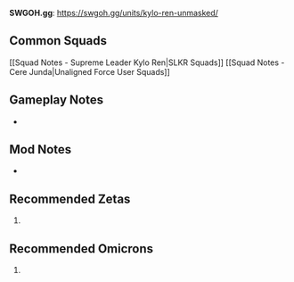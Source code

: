 **SWGOH.gg**: https://swgoh.gg/units/kylo-ren-unmasked/

## Common Squads

[[Squad Notes - Supreme Leader Kylo Ren|SLKR Squads]]
[[Squad Notes - Cere Junda|Unaligned Force User Squads]]

## Gameplay Notes

 - 

## Mod Notes

 - 

## Recommended Zetas

1. 

## Recommended Omicrons

1. 